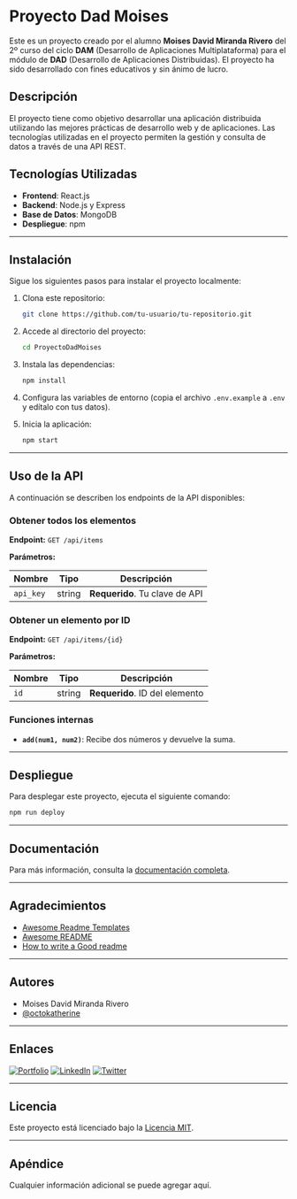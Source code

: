 # Proyecto Dad Moises

Este es un proyecto creado por el alumno **Moises David Miranda Rivero** del 2º curso del ciclo **DAM** (Desarrollo de Aplicaciones Multiplataforma) para el módulo de **DAD** (Desarrollo de Aplicaciones Distribuidas). El proyecto ha sido desarrollado con fines educativos y sin ánimo de lucro.

## Descripción

El proyecto tiene como objetivo desarrollar una aplicación distribuida utilizando las mejores prácticas de desarrollo web y de aplicaciones. Las tecnologías utilizadas en el proyecto permiten la gestión y consulta de datos a través de una API REST.

## Tecnologías Utilizadas

- **Frontend**: React.js
- **Backend**: Node.js y Express
- **Base de Datos**: MongoDB
- **Despliegue**: npm

---

## Instalación

Sigue los siguientes pasos para instalar el proyecto localmente:

1. Clona este repositorio:
   ```bash
   git clone https://github.com/tu-usuario/tu-repositorio.git
   ```

2. Accede al directorio del proyecto:
   ```bash
   cd ProyectoDadMoises
   ```

3. Instala las dependencias:
   ```bash
   npm install
   ```

4. Configura las variables de entorno (copia el archivo `.env.example` a `.env` y edítalo con tus datos).

5. Inicia la aplicación:
   ```bash
   npm start
   ```

---

## Uso de la API

A continuación se describen los endpoints de la API disponibles:

### Obtener todos los elementos

**Endpoint:** `GET /api/items`

**Parámetros:**

| Nombre    | Tipo    | Descripción                    |
| --------- | ------- | -------------------------------- |
| `api_key` | string  | **Requerido**. Tu clave de API   |

### Obtener un elemento por ID

**Endpoint:** `GET /api/items/{id}`

**Parámetros:**

| Nombre | Tipo   | Descripción                    |
| ------ | ------ | ------------------------------ |
| `id`   | string | **Requerido**. ID del elemento  |

### Funciones internas

- **`add(num1, num2)`**: Recibe dos números y devuelve la suma.

---

## Despliegue

Para desplegar este proyecto, ejecuta el siguiente comando:

```bash
npm run deploy
```

---

## Documentación

Para más información, consulta la [documentación completa](https://linktodocumentation).

---

## Agradecimientos

- [Awesome Readme Templates](https://awesomeopensource.com/project/elangosundar/awesome-README-templates)
- [Awesome README](https://github.com/matiassingers/awesome-readme)
- [How to write a Good readme](https://bulldogjob.com/news/449-how-to-write-a-good-readme-for-your-github-project)

---

## Autores

- Moises David Miranda Rivero
- [@octokatherine](https://www.github.com/octokatherine)

---

## Enlaces

[![Portfolio](https://img.shields.io/badge/my_portfolio-000?style=for-the-badge&logo=ko-fi&logoColor=white)](https://katherineoelsner.com/)
[![LinkedIn](https://img.shields.io/badge/linkedin-0A66C2?style=for-the-badge&logo=linkedin&logoColor=white)](https://www.linkedin.com/)
[![Twitter](https://img.shields.io/badge/twitter-1DA1F2?style=for-the-badge&logo=twitter&logoColor=white)](https://twitter.com/)

---

## Licencia

Este proyecto está licenciado bajo la [Licencia MIT](https://opensource.org/licenses/MIT).

---

## Apéndice

Cualquier información adicional se puede agregar aquí.


